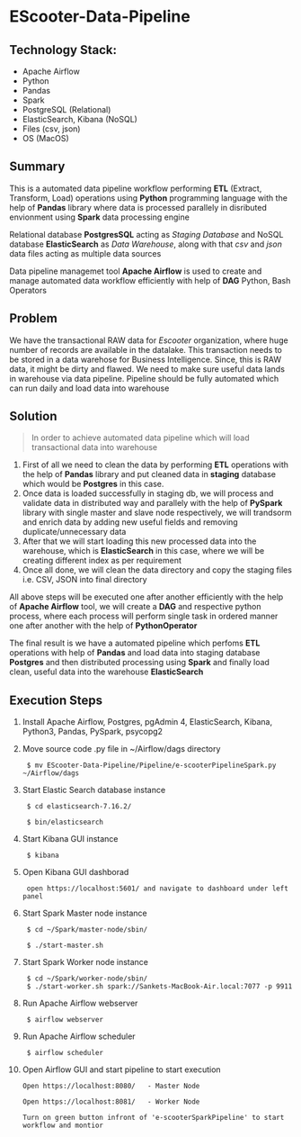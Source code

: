 # EScooter-Data-Pipeline

## Technology Stack:

  - Apache Airflow
  - Python
  - Pandas
  - Spark
  - PostgreSQL (Relational)
  - ElasticSearch, Kibana (NoSQL)
  - Files (csv, json)
  - OS (MacOS)

## Summary

  This is a automated data pipeline workflow performing **ETL** (Extract, Transform, Load) operations using **Python** programming language with the help of **Pandas** library where data is processed parallely in disributed envionment using **Spark** data processing engine

  Relational database **PostgresSQL** acting as _Staging Database_ and NoSQL database **ElasticSearch** as _Data Warehouse_, along with that 
  _csv_ and _json_ data files acting as multiple data sources

  Data pipeline managemet tool **Apache Airflow** is used to create and manage automated data workflow efficiently with help of **DAG** Python, Bash Operators

## Problem

  We have the transactional RAW data for *Escooter* organization, where huge number of records are available in the datalake. This transaction needs to be
  stored in a data warehose for Business Intelligence. Since, this is RAW data, it might be dirty and flawed. We need to make sure useful data lands in warehouse
  via data pipeline. Pipeline should be fully automated which can run daily and load data into warehouse
  
## Solution

  > In order to achieve automated data pipeline which will load transactional data into warehouse
  1. First of all we need to clean the data by performing **ETL** operations with the help of **Pandas** library and put cleaned data in **staging** database 
      which would be **Postgres** in this case.
  3. Once data is loaded successfully in staging db, we will process and validate data in distributed way and parallely with the help of **PySpark** library with
      single master and slave node respectively, we will trandsorm and enrich data by adding new useful fields and removing duplicate/unnecessary data
  4. After that we will start loading this new processed data into the warehouse, which is **ElasticSearch** in this case, where we will be creating different
      index as per requirement
  4. Once all done, we will clean the data directory and copy the staging files i.e. CSV, JSON into final directory

 All above steps will be executed one after another efficiently with the help of **Apache Airflow** tool, we will create a **DAG** and respective python process, 
 where each process will perform single task in ordered manner one after another with the help of **PythonOperator**
 
 The final result is we have a automated pipeline which perfoms **ETL** operations with help of **Pandas** and load data into staging database **Postgres** and
 then distributed processing using **Spark** and finally load clean, useful data into the warehouse **ElasticSearch**

 
  
## Execution Steps

  1. Install Apache Airflow, Postgres, pgAdmin 4, ElasticSearch, Kibana, Python3, Pandas, PySpark, psycopg2
 
  2. Move source code .py file in ~/Airflow/dags directory

          $ mv EScooter-Data-Pipeline/Pipeline/e-scooterPipelineSpark.py    ~/Airflow/dags
          
  3. Start Elastic Search database instance

          $ cd elasticsearch-7.16.2/
          
          $ bin/elasticsearch
  
  4. Start Kibana GUI instance

          $ kibana
         
  5. Open Kibana GUI dashborad
  
          open https://localhost:5601/ and navigate to dashboard under left panel

  6. Start Spark Master node instance

          $ cd ~/Spark/master-node/sbin/
          
          $ ./start-master.sh
          
  7. Start Spark Worker node instance
  
          $ cd ~/Spark/worker-node/sbin/
          $ ./start-worker.sh spark://Sankets-MacBook-Air.local:7077 -p 9911

  8. Run Apache Airflow webserver
 
          $ airflow webserver
   
  9. Run Apache Airflow scheduler

          $ airflow scheduler
    
  10. Open Airflow GUI and start pipeline to start execution

          Open https://localhost:8080/   - Master Node
          
          Open https://localhost:8081/   - Worker Node
          
          Turn on green button infront of 'e-scooterSparkPipeline' to start workflow and montior
          
  
   
